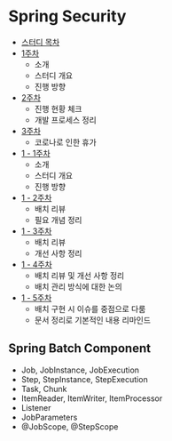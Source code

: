 # Spring Security

* [스터디 목차](batch-study/)
* [1주차](https://github.com/SeokRae/TIL/tree/31dc2ff107e7ce9a613c9df6de3f7a2fd3e96427/spring-batch/docs/08/20200822.md)
	* 소개
	* 스터디 개요
	* 진행 방향
* [2주차](https://github.com/SeokRae/TIL/tree/31dc2ff107e7ce9a613c9df6de3f7a2fd3e96427/spring-batch/docs/08/20200829.md)
	* 진행 현황 체크
	* 개발 프로세스 정리
* [3주차](https://github.com/SeokRae/TIL/tree/31dc2ff107e7ce9a613c9df6de3f7a2fd3e96427/spring-batch/docs/09/20200905.md)
	* 코로나로 인한 휴가
* [1 - 1주차](https://github.com/SeokRae/TIL/tree/31dc2ff107e7ce9a613c9df6de3f7a2fd3e96427/spring-batch/docs/10/20201017.md)
	* 소개
	* 스터디 개요
	* 진행 방향
* [1 - 2주차](https://github.com/SeokRae/TIL/tree/31dc2ff107e7ce9a613c9df6de3f7a2fd3e96427/spring-batch/docs/10/20201024.md)
	* 배치 리뷰
	* 필요 개념 정리
* [1 - 3주차](https://github.com/SeokRae/TIL/tree/31dc2ff107e7ce9a613c9df6de3f7a2fd3e96427/spring-batch/docs/10/20201031.md)
	* 배치 리뷰
	* 개선 사항 정리
* [1 - 4주차](https://github.com/SeokRae/TIL/tree/31dc2ff107e7ce9a613c9df6de3f7a2fd3e96427/spring-batch/docs/11/20201107.md)
	* 배치 리뷰 및 개선 사항 정리
	* 배치 관리 방식에 대한 논의
* [1 - 5주차](https://github.com/SeokRae/TIL/tree/31dc2ff107e7ce9a613c9df6de3f7a2fd3e96427/spring-batch/docs/11/20201114.md)
	* 배치 구현 시 이슈를 중점으로 다룸
	* 문서 정리로 기본적인 내용 리마인드

## Spring Batch Component

* Job, JobInstance, JobExecution
* Step, StepInstance, StepExecution
* Task, Chunk
* ItemReader, ItemWriter, ItemProcessor
* Listener
* JobParameters
* @JobScope, @StepScope
